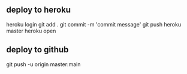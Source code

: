 ## deploy to heroku
heroku login
git add .
git commit -m 'commit message'
git push heroku master
heroku open

## deploy to github
git push -u origin master:main
